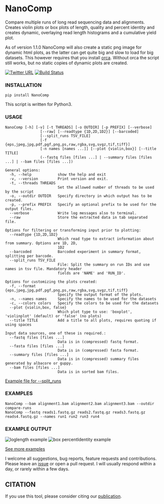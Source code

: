 # NanoComp


Compare multiple runs of long read sequencing data and alignments. Creates violin plots or box plots of length, quality and percent identity and creates dynamic, overlaying read length histograms and a cumulative yield plot.

As of version 1.1.0 NanoComp will also create a static png image for dynamic html plots, as the latter can get quite big and slow to load for big datasets. This however requires that you install [orca](https://github.com/plotly/orca). Without orca the script still works, but no static copies of dynamic plots are created.

[![Twitter URL](https://img.shields.io/twitter/url/https/twitter.com/wouter_decoster.svg?style=social&label=Follow%20%40wouter_decoster)](https://twitter.com/wouter_decoster)
[![Build Status](https://travis-ci.org/wdecoster/nanocomp.svg?branch=master)](https://travis-ci.org/wdecoster/nanocomp)

### INSTALLATION
`pip install NanoComp`  

This script is written for Python3.

### USAGE
```
NanoComp [-h] [-v] [-t THREADS] [-o OUTDIR] [-p PREFIX] [--verbose]
                [--raw] [--readtype {1D,2D,1D2}] [--barcoded]
                [--split_runs TSV_FILE]
                [-f {eps,jpeg,jpg,pdf,pgf,png,ps,raw,rgba,svg,svgz,tif,tiff}]
                [-n names [names ...]] [--plot {violin,box}] [--title TITLE]
                (--fastq files [files ...] | --summary files [files ...] | --bam files [files ...])

General options:
  -h, --help            show the help and exit
  -v, --version         Print version and exit.
  -t, --threads THREADS
                        Set the allowed number of threads to be used by the script
  -o, --outdir OUTDIR   Specify directory in which output has to be created.
  -p, --prefix PREFIX   Specify an optional prefix to be used for the output files.
  --verbose             Write log messages also to terminal.
  --raw                 Store the extracted data in tab separated file.

Options for filtering or transforming input prior to plotting:
  --readtype {1D,2D,1D2}
                        Which read type to extract information about from summary. Options are 1D, 2D,
                        1D2
  --barcoded            Barcoded experiment in summary format, splitting per barcode.
  --split_runs TSV_FILE
                        File: Split the summary on run IDs and use names in tsv file. Mandatory header
                        fields are 'NAME' and 'RUN_ID'.

Options for customizing the plots created:
  -f, --format {eps,jpeg,jpg,pdf,pgf,png,ps,raw,rgba,svg,svgz,tif,tiff}
                        Specify the output format of the plots.
  -n, --names names     Specify the names to be used for the datasets
  -c, --colors colors   Specify the colors to be used for the datasets
  --plot {violin,box, false}
                        Which plot type to use: 'boxplot', 'violinplot' (default) or 'false' (no plots)
  --title TITLE         Add a title to all plots, requires quoting if using spaces

Input data sources, one of these is required.:
  --fastq files [files ...]
                        Data is in (compressed) fastq format.
  --fasta files [files ...]
                        Data is in (compressed) fasta format.
  --summary files [files ...]
                        Data is in (compressed) summary files generated by albacore or guppy.
  --bam files [files ...]
                        Data is in sorted bam files.

```

[Example file for --split_runs](https://github.com/wdecoster/nanocomp/blob/master/extra/split_file.tsv)






### EXAMPLES
```
NanoComp --bam alignment1.bam alignment2.bam alignment3.bam --outdir compare-runs
NanoComp --fastq reads1.fastq.gz reads2.fastq.gz reads3.fastq.gz reads4.fastq.gz --names run1 run2 run3 run4
```


### EXAMPLE OUTPUT
![loglength example](https://github.com/wdecoster/nanocomp/blob/master/examples/NanoComp_log_length.png)
![box percentIdentity example](https://github.com/wdecoster/nanocomp/blob/master/examples/box_NanoComp_percentIdentity.png)

[See more examples](https://github.com/wdecoster/nanocomp/tree/master/examples)

I welcome all suggestions, bug reports, feature requests and contributions. Please leave an [issue](https://github.com/wdecoster/nanocomp/issues) or open a pull request. I will usually respond within a day, or rarely within a few days.


## CITATION
If you use this tool, please consider citing our [publication](https://academic.oup.com/bioinformatics/advance-article/doi/10.1093/bioinformatics/bty149/4934939).

